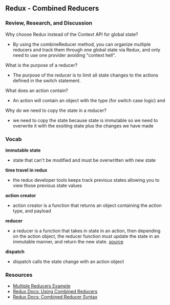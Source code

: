 ##  Redux - Combined Reducers

### Review, Research, and Discussion
Why choose Redux instead of the Context API for global state?
- By using the combineReducer method, you can organize multiple reducers and track them through one global state via Redux, and only need to use one provider avoiding "context hell".

What is the purpose of a reducer?
- The purpose of the reducer is to limit all state changes to the actions defined in the switch statement.

What does an action contain?
- An action will contain an object with the type (for switch case logic) and

Why do we need to copy the state in a reducer?
- we need to copy the state because state is immutable so we need to overwrite it with the exsiting state plus the changes we have made


### Vocab
**immutable state**
- state that can't be modified and must be overwritten with new state

**time travel in redux**
- the redux developer tools keeps track previous states allowing you to view those previous state values

**action creator**
- action creator is a function that returns an object containing the action type, and payload

**reducer**
- a reducer is a function that takes in state in an action, then depending on the action object, the reducer function must update the state in an immutable manner, and return the new state. [source](https://dmitripavlutin.com/react-usereducer/)

**dispatch**
- dispatch calls the state change with an action object

### Resources
- [Multiple Reducers Example](https://www.youtube.com/watch?v=gBER4Or86hE)
- [Redux Docs: Using Combined Reducers](https://redux.js.org/recipes/structuring-reducers/using-combinereducers/)
- [Redux Docs: Combined Reducer Syntax](https://redux.js.org/api/combinereducers/)